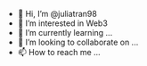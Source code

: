 - 👋 Hi, I’m @juliatran98
- 👀 I’m interested in Web3
- 🌱 I’m currently learning ...
- 💞️ I’m looking to collaborate on ...
- 📫 How to reach me ...

<!---
juliatran98/juliatran98 is a ✨ special ✨ repository because its `README.md` (this file) appears on your GitHub profile.
You can click the Preview link to take a look at your changes.
--->
